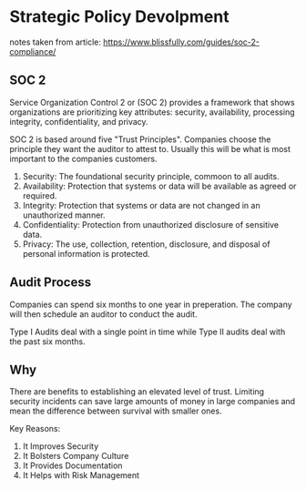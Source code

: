 # Strategic Policy Devolpment

notes taken from article: <https://www.blissfully.com/guides/soc-2-compliance/>

## SOC 2

Service Organization Control 2 or (SOC 2) provides a framework that shows organizations are prioritizing key attributes: security, availability, processing integrity, confidentiality, and privacy.

SOC 2 is based around five "Trust Principles". Companies choose the principle they want the auditor to attest to. Usually this will be what is most important to the companies customers. 

1. Security: The foundational security principle, commoon to all audits.
2. Availability: Protection that systems or data will be available as agreed or required. 
3. Integrity: Protection that systems or data are not changed in an unauthorized manner.
4. Confidentiality: Protection from unauthorized disclosure of sensitive data.
5. Privacy: The use, collection, retention, disclosure, and disposal of personal information is protected.

## Audit Process

Companies can spend six months to one year in preperation. The company will then schedule an auditor to conduct the audit.

Type I Audits deal with a single point in time while Type II audits deal with the past six months.

## Why

There are benefits to establishing an elevated level of trust.  Limiting security incidents can save large amounts of money in large companies and mean the difference between survival with smaller ones.

Key Reasons:

1. It Improves Security
2. It Bolsters Company Culture
3. It Provides Documentation
4. It Helps with Risk Management